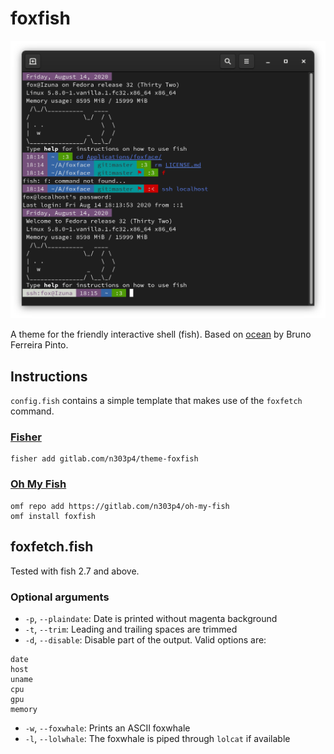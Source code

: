 # foxfish

![Preview](preview.png)

A theme for the friendly interactive shell (fish). Based on [ocean](https://github.com/oh-my-fish/theme-ocean) by Bruno Ferreira Pinto.

## Instructions

`config.fish` contains a simple template that makes use of the `foxfetch` command.

### [Fisher](https://github.com/jorgebucaran/fisher)

```
fisher add gitlab.com/n303p4/theme-foxfish
```

### [Oh My Fish](https://github.com/oh-my-fish/oh-my-fish)

```
omf repo add https://gitlab.com/n303p4/oh-my-fish
omf install foxfish
```

## foxfetch.fish

Tested with fish 2.7 and above.

### Optional arguments

* `-p`, `--plaindate`: Date is printed without magenta background
* `-t`, `--trim`: Leading and trailing spaces are trimmed
* `-d`, `--disable`: Disable part of the output. Valid options are:
```
date
host
uname
cpu
gpu
memory
```
* `-w`, `--foxwhale`: Prints an ASCII foxwhale
* `-l`, `--lolwhale`: The foxwhale is piped through `lolcat` if available

